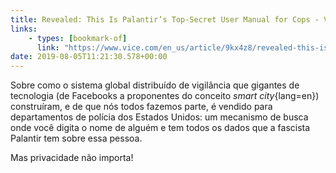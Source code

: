 ```yaml
---
title: Revealed: This Is Palantir’s Top-Secret User Manual for Cops - VICE
links:
    - types: [bookmark-of]
      link: "https://www.vice.com/en_us/article/9kx4z8/revealed-this-is-palantirs-top-secret-user-manual-for-cops"
date: 2019-08-05T11:21:30.578+00:00
---
```


Sobre como o sistema global distribuído de vigilância que gigantes de tecnologia (de Facebooks a proponentes do conceito _smart city_{lang=en}) construíram, e de que nós todos fazemos parte, é vendido para departamentos de polícia dos Estados Unidos: um mecanismo de busca onde você digita o nome de alguém e tem todos os dados que a fascista Palantir tem sobre essa pessoa.

Mas privacidade não importa!